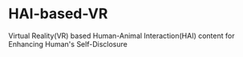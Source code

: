 # HAI-based-VR
Virtual Reality(VR) based Human-Animal Interaction(HAI) content for Enhancing Human's Self-Disclosure
